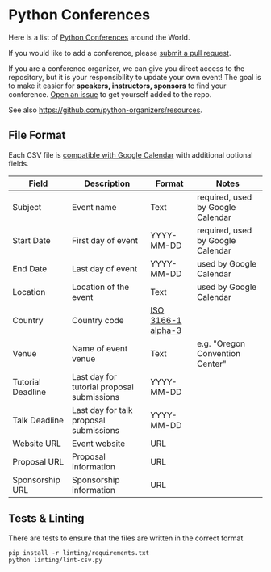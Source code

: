 # Python Conferences

Here is a list of [Python Conferences](http://www.pycon.org) around
the World.

If you would like to add a conference, please [submit a pull
request](https://github.com/python-organizers/conferences/pulls).

If you are a conference organizer, we can give you direct access to
the repository, but it is your responsibility to update your own
event! The goal is to make it easier for **speakers, instructors,
sponsors** to find your conference.
[Open an issue](
https://github.com/python-organizers/conferences/issues/new?template=request-for-access-as-a-conference-organizer-.md
) to get yourself added to the repo.

See also https://github.com/python-organizers/resources.

## File Format

Each CSV file is [compatible with Google
Calendar](https://support.google.com/calendar/answer/37118?hl=en) with
additional optional fields.

| Field             | Description                                | Format                        | Notes
|-------------------|--------------------------------------------|-------------------------------|---------------
| Subject           | Event name                                 | Text                          | required, used by Google Calendar
| Start Date        | First day of event                         | YYYY-MM-DD                    | required, used by Google Calendar
| End Date          | Last day of event                          | YYYY-MM-DD                    | used by Google Calendar
| Location          | Location of the event                      | Text                          | used by Google Calendar
| Country           | Country code                               | [ISO 3166-1 alpha-3][ISO3166] |
| Venue             | Name of event venue                        | Text                          | e.g. "Oregon Convention Center"
| Tutorial Deadline | Last day for tutorial proposal submissions | YYYY-MM-DD                    |
| Talk Deadline     | Last day for talk proposal submissions     | YYYY-MM-DD                    |
| Website URL       | Event website                              | URL                           |
| Proposal URL      | Proposal information                       | URL                           |
| Sponsorship URL   | Sponsorship information                    | URL                           |


## Tests & Linting

There are tests to ensure that the files are written in the correct format

    pip install -r linting/requirements.txt
    python linting/lint-csv.py

[ISO3166]: https://en.wikipedia.org/wiki/ISO_3166-1_alpha-3
